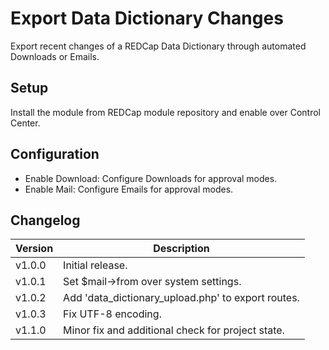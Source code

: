 # Export Data Dictionary Changes
Export recent changes of a REDCap Data Dictionary through automated Downloads or Emails.

## Setup

Install the module from REDCap module repository and enable over Control Center.

## Configuration

- Enable Download: Configure Downloads for approval modes.
- Enable Mail: Configure Emails for approval modes.

## Changelog

Version | Description
------- | --------------------
v1.0.0  | Initial release.
v1.0.1  | Set $mail->from over system settings.
v1.0.2  | Add 'data_dictionary_upload.php' to export routes.
v1.0.3  | Fix UTF-8 encoding.
v1.1.0  | Minor fix and additional check for project state.